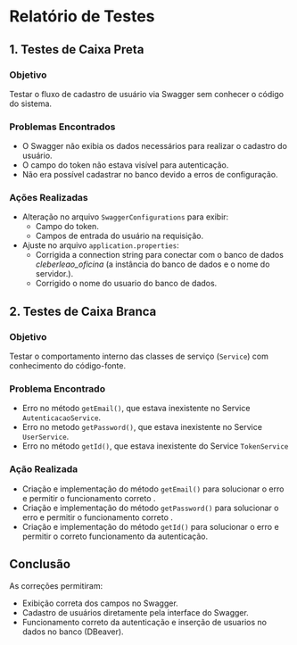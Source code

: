 # Relatório de Testes

## 1. Testes de Caixa Preta

### Objetivo
Testar o fluxo de cadastro de usuário via Swagger sem conhecer o código do sistema.

### Problemas Encontrados
- O Swagger não exibia os dados necessários para realizar o cadastro do usuário.
- O campo do token não estava visível para autenticação.
- Não era possível cadastrar no banco devido a erros de configuração.

### Ações Realizadas
- Alteração no arquivo `SwaggerConfigurations` para exibir:
  - Campo do token.
  - Campos de entrada do usuário na requisição.
- Ajuste no arquivo `application.properties`:
  - Corrigida a connection string para conectar com o banco de dados *cleberleao_oficina* (a instância do banco de dados e o nome do servidor.).
  - Corrigido o nome do usuario do banco de dados.

## 2. Testes de Caixa Branca

### Objetivo
Testar o comportamento interno das classes de serviço (`Service`) com conhecimento do código-fonte.

### Problema Encontrado
- Erro no método `getEmail()`, que estava inexistente no Service `AutenticacaoService`.
- Erro no metodo `getPassword()`, que estava inexistente no Service `UserService`.
- Erro no método `getId()`, que estava inexistente do Service `TokenService`

### Ação Realizada
- Criação e implementação do método `getEmail()` para solucionar o erro e permitir o funcionamento correto .
- Criação e implementação do método `getPassword()` para solucionar o erro e permitir o funcionamento correto .
- Criação e implementação do método `getId()` para solucionar o erro e permitir o correto funcionamento da autenticação.

## Conclusão

As correções permitiram:
- Exibição correta dos campos no Swagger.
- Cadastro de usuários diretamente pela interface do Swagger.
- Funcionamento correto da autenticação e inserção de usuarios no dados no banco (DBeaver).
